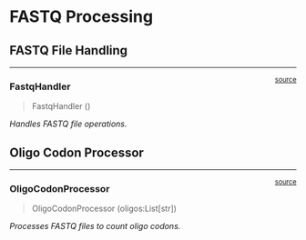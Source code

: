 # FASTQ Processing


<!-- WARNING: THIS FILE WAS AUTOGENERATED! DO NOT EDIT! -->

## FASTQ File Handling

------------------------------------------------------------------------

<a
href="https://github.com/mtinti/OligoSeeker/blob/main/OligoSeeker/fastq.py#L19"
target="_blank" style="float:right; font-size:smaller">source</a>

### FastqHandler

>  FastqHandler ()

*Handles FASTQ file operations.*

## Oligo Codon Processor

------------------------------------------------------------------------

<a
href="https://github.com/mtinti/OligoSeeker/blob/main/OligoSeeker/fastq.py#L87"
target="_blank" style="float:right; font-size:smaller">source</a>

### OligoCodonProcessor

>  OligoCodonProcessor (oligos:List[str])

*Processes FASTQ files to count oligo codons.*
